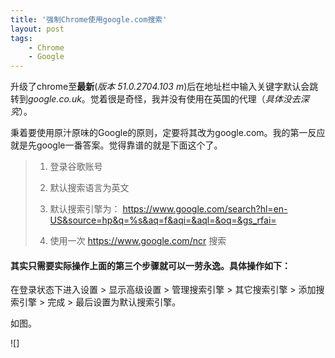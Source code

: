 ```yaml
---
title: '强制Chrome使用google.com搜索'
layout: post
tags:
    - Chrome
    - Google
---
```


 升级了chrome至**最新**(*版本 51.0.2704.103 m*)后在地址栏中输入关键字默认会跳转到*google.co.uk*。觉着很是奇怪，我并没有使用在英国的代理（*具体没去深究*）。

 秉着要使用原汁原味的Google的原则，定要将其改为google.com。我的第一反应就是先google一番答案。觉得靠谱的就是下面这个了。

 > 1. 登录谷歌账号
 >
 > 2. 默认搜索语言为英文
 >
 > 3. 默认搜索引擎为： https://www.google.com/search?hl=en-US&source=hp&q=%s&aq=f&aqi=&aql=&oq=&gs_rfai=
 >
 > 4. 使用一次 https://www.google.com/ncr  搜索

 #### 其实只需要实际操作上面的**第三个**步骤就可以一劳永逸。具体操作如下：

 在登录状态下进入设置 &gt; 显示高级设置 &gt; 管理搜索引擎 &gt;
 其它搜索引擎 &gt; 添加搜索引擎 &gt; 完成 &gt; 最后设置为默认搜索引擎。

 如图。

 ![]








